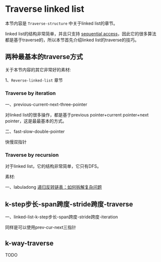 # Traverse linked list

本节内容是 `Traverse-structure` 中关于linked list的章节。

linked list的结构非常简单，并且只支持 [sequential access](https://en.wikipedia.org/wiki/Sequential_access)，因此它的很多算法都是基于traverse的，所以本节首先介绍linked list的traverse的技巧。



## 两种最基本的traverse方式

关于本节内容的其它非常好的素材:

1、`Reverse-linked-list` 章节



### Traverse by iteration

一、previous-current-next-three-pointer

对linked list的很多操作，都是基于previous pointer+current pointer+next pointer，这是最最基本的方式。

二、fast-slow-double-pointer

快慢双指针



### Traverse by recursion

对于linked list，它的结构非常简单，它只有DFS。

素材: 

一、labuladong [递归反转链表：如何拆解复杂问题](https://mp.weixin.qq.com/s/5wz_YJ3lTkDH3nWfVDi5SA) 



## k-step步长-span跨度-stride跨度-traverse

一、linked-list-k-step步长-span跨度-stride跨度-iteration

同样是可以使用prev-cur-next三指针



## k-way-traverse

TODO

